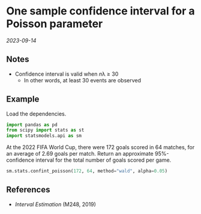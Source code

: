 
# One sample confidence interval for a Poisson parameter

*2023-09-14*

## Notes

- Confidence interval is valid when *n*λ ≥ 30
  - In other words, at least 30 events are observed

## Example

Load the dependencies.

```python
import pandas as pd
from scipy import stats as st
import statsmodels.api as sm
```

At the 2022 FIFA World Cup, there were 172 goals scored in 64 matches, for an average of 2.69 goals per match.
Return an approximate 95%-confidence interval for the total number of goals scored per game.

```python
sm.stats.confint_poisson(172, 64, method="wald", alpha=0.05)
```

## References

- *Interval Estimation* (M248, 2019)
